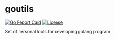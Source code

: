# goutils
[![Go Report Card](https://goreportcard.com/badge/jiandahao/goutils)](https://goreportcard.com/report/jiandahao/goutils) [![License](https://img.shields.io/badge/License-Apache%202.0-blue.svg)](https://github.com/jiandahao/goutils/blob/master/LICENSE)

Set of personal tools for developing golang program
